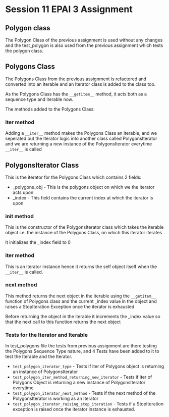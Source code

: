 # Session 11 EPAI 3 Assignment

## Polygon class

The Polygon Class of the previous assignment is used without any changes and the test_polygon is also used from the previous assignment which tests the polygon class.

## Polygons Class

The Polygons Class from the previous assignment is refactored and converted into an iterable and an Iterator class is added to the class too.

As the Polygons Class has the ```__getitem__``` method, it acts both as a sequence type and iterable now.

The methods added to the Polygons Class:

### __iter__ method

Adding a ```__iter__``` method makes the Polygons Class an iterable, and we seperated out the Iterator logic into another class called PolygonsIterator and we are returning a new instance of the PolygonsIterator everytime ```__iter__``` is called

## PolygonsIterator Class

This is the iterator for the Polygons Class which contains 2 fields:

- _polygons_obj - This is the polygons object on which we the iterator acts upon
- _index        - This field contains the current index at which the iterator is upon

### __init__ method

This is the constructor of the PolygonsIterator class which takes the iterable object i.e. the instance of the Polygons Class,
on which this iterator iterates

It initializes the _index field to 0

### __iter__ method

This is an iterator instance hence it returns the self object itself when the ```__iter__``` is called.

### __next__ method

This method returns the next object in the iterable using the ```__getitem__``` function of Polygons class and the current _index value in the object
and raises a StopIteration Exception once the iterator is exhausted 

Before returning the object in the iterable it increments the _index value so that the next call to this function returns the next object

### Tests for the Iterator and Iterable

In test_polygons file the tests from previous assignment are there testing the Polygons Sequence Type nature, and 4 Tests have been added to it to test the Iterable and the Iterator.

- ```test_polygon_iterator_type``` - Tests if iter of Polygons object is returning an instance of PolygonsIterator
- ```test_polygon_iter_method_returning_new_iterator``` - Tests if iter of Polygons Object is returning a new instance of PolygonsIterator everytime
- ```test_polygon_iterator_next_method``` - Tests if the next method of the PolygonsIterator is working as an Iterator
- ```test_polygon_iterator_raising_stop_iteration``` - Tests if a StopIteration exception is raised once the iterator instance is exhausted.

